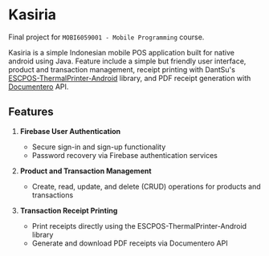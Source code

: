# Kasiria

Final project for `MOBI6059001 - Mobile Programming` course.

Kasiria is a simple Indonesian mobile POS application built for native android using Java. Feature include a simple but friendly user interface, product and transaction management, receipt printing with DantSu's [ESCPOS-ThermalPrinter-Android](https://github.com/DantSu/ESCPOS-ThermalPrinter-Android) library, and PDF receipt generation with [Documentero](https://documentero.com/) API.

## Features

1. **Firebase User Authentication**
   - Secure sign-in and sign-up functionality
   - Password recovery via Firebase authentication services

2. **Product and Transaction Management**
   - Create, read, update, and delete (CRUD) operations for products and transactions

3. **Transaction Receipt Printing**
   - Print receipts directly using the ESCPOS-ThermalPrinter-Android library
   - Generate and download PDF receipts via Documentero API
